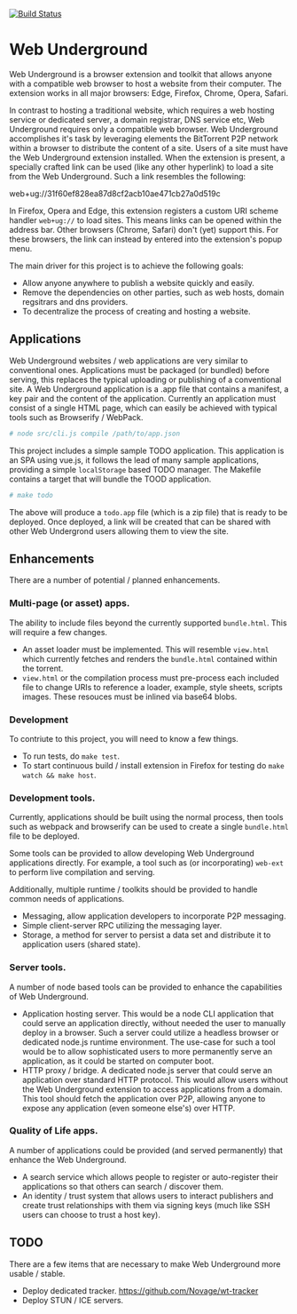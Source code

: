 [![Build Status](https://travis-ci.com/btimby/ug.svg?branch=master)](https://travis-ci.com/btimby/ug)

# Web Underground

Web Underground is a browser extension and toolkit that allows anyone with a compatible web browser to host a website from their computer. The extension works in all major browsers: Edge, Firefox, Chrome, Opera, Safari.

In contrast to hosting a traditional website, which requires a web hosting service or dedicated server, a domain registrar, DNS service etc, Web Underground requires only a compatible web browser. Web Underground accomplishes it's task by leveraging elements the BitTorrent P2P network within a browser to distribute the content of a site. Users of a site must have the Web Underground extension installed. When the extension is present, a specially crafted link can be used (like any other hyperlink) to load a site from the Web Underground. Such a link resembles the following:

web+ug://31f60ef828ea87d8cf2acb10ae471cb27a0d519c

In Firefox, Opera and Edge, this extension registers a custom URI scheme handler `web+ug://` to load sites. This means links can be opened within the address bar. Other browsers (Chrome, Safari) don't (yet) support this. For these browsers, the link can instead by entered into the extension's popup menu.

The main driver for this project is to achieve the following goals:

 - Allow anyone anywhere to publish a website quickly and easily.
 - Remove the dependencies on other parties, such as web hosts, domain regsitrars and dns providers.
 - To decentralize the process of creating and hosting a website.

## Applications

Web Underground websites / web applications are very similar to conventional ones. Applications must be packaged (or bundled) before serving, this replaces the typical uploading or publishing of a conventional site. A Web Underground application is a .app file that contains a manifest, a key pair and the content of the application. Currently an application must consist of a single HTML page, which can easily be achieved with typical tools such as Browserify / WebPack.

```bash
# node src/cli.js compile /path/to/app.json
```

This project includes a simple sample TODO application. This application is an SPA using vue.js, it follows the lead of many sample applications, providing a simple `localStorage` based TODO manager. The Makefile contains a target that will bundle the TOOD application.

```bash
# make todo
```

The above will produce a `todo.app` file (which is a zip file) that is ready to be deployed. Once deployed, a link will be created that can be shared with other Web Undergrond users allowing them to view the site.

## Enhancements

There are a number of potential / planned enhancements.

### Multi-page (or asset) apps.

The ability to include files beyond the currently supported `bundle.html`. This will require a few changes.

 - An asset loader must be implemented. This will resemble `view.html` which currently fetches and renders the `bundle.html` contained within the torrent.
 - `view.html` or the compilation process must pre-process each included file to change URIs to reference a loader, example, style sheets, scripts images. These resouces must be inlined via base64 blobs.

### Development

To contriute to this project, you will need to know a few things.

 - To run tests, do `make test`.
 - To start continuous build / install extension in Firefox for testing do `make watch && make host`.

### Development tools.

Currently, applications should be built using the normal process, then tools such as webpack and browserify can be used to create a single `bundle.html` file to be deployed.

Some tools can be provided to allow developing Web Underground applications directly. For example, a tool such as (or incorporating) `web-ext` to perform live compilation and serving.

Additionally, multiple runtime / toolkits should be provided to handle common needs of applications.

 - Messaging, allow application developers to incorporate P2P messaging.
 - Simple client-server RPC utilizing the messaging layer.
 - Storage, a method for server to persist a data set and distribute it to application users (shared state).

### Server tools.

A number of node based tools can be provided to enhance the capabilities of Web Underground.

 - Application hosting server. This would be a node CLI application that could serve an application directly, without needed the user to manually deploy in a browser. Such a server could utilize a headless browser or dedicated node.js runtime environment. The use-case for such a tool would be to allow sophisticated users to more permanently serve an application, as it could be started on computer boot.
 - HTTP proxy / bridge. A dedicated node.js server that could serve an application over standard HTTP protocol. This would allow users without the Web Underground extension to access applications from a domain. This tool should fetch the application over P2P, allowing anyone to expose any application (even someone else's) over HTTP.

### Quality of Life apps.

A number of applications could be provided (and served permanently) that enhance the Web Underground.

 - A search service which allows people to register or auto-register their applications so that others can search / discover them.
 - An identity / trust system that allows users to interact publishers and create trust relationships with them via signing keys (much like SSH users can choose to trust a host key).

## TODO

There are a few items that are necessary to make Web Underground more usable / stable.

 - Deploy dedicated tracker. https://github.com/Novage/wt-tracker
 - Deploy STUN / ICE servers.

